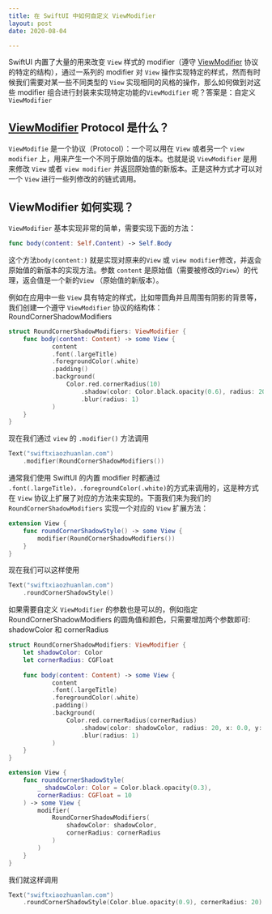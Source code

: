 ```yaml
---
title: 在 SwiftUI 中如何自定义 ViewModifier
layout: post
date: 2020-08-04

---
```


SwiftUI 内置了大量的用来改变 `View` 样式的 modifier（遵守 [ViewModifier](https://developer.apple.com/documentation/swiftui/viewmodifier) 协议的特定的结构），通过一系列的 modifier 对 `View` 操作实现特定的样式，然而有时候我们需要对某一些不同类型的 `View` 实现相同的风格的操作，那么如何做到对这些 modifier 组合进行封装来实现特定功能的`ViewModifier` 呢？答案是：自定义 `ViewModifier`


## [ViewModifier](https://developer.apple.com/documentation/swiftui/viewmodifier) Protocol 是什么？


`ViewModifie` 是一个协议（Protocol）：一个可以用在 `View` 或者另一个 `view modifier` 上，用来产生一个不同于原始值的版本。也就是说 `ViewModifier` 是用来修改 `View` 或者 `view modifier` 并返回原始值的新版本。正是这种方式才可以对一个 `View` 进行一些列修改的的链式调用。



## ViewModifier 如何实现？

 `ViewModifier` 基本实现非常的简单，需要实现下面的方法：

```swift
func body(content: Self.Content) -> Self.Body
```

这个方法`body(content:)` 就是实现对原来的`View` 或 `view modifier`修改，并返会原始值的新版本的实现方法。参数 `content` 是原始值（需要被修改的`View`）的代理，返会值是一个新的`View` （原始值的新版本）。

例如在应用中一些 `View` 具有特定的样式，比如带圆角并且周围有阴影的背景等，我们创建一个遵守 `ViewModifier` 协议的结构体：RoundCornerShadowModifiers

```swift
struct RoundCornerShadowModifiers: ViewModifier {
    func body(content: Content) -> some View {
            content
            .font(.largeTitle)
            .foregroundColor(.white)
            .padding()
            .background(
                Color.red.cornerRadius(10)
                    .shadow(color: Color.black.opacity(0.6), radius: 20, x: 0.0, y: 0.0)
                    .blur(radius: 1)
            )
    }
}
```

现在我们通过 `view` 的 `.modifier()` 方法调用

```swift
Text("swiftxiaozhuanlan.com")
	.modifier(RoundCornerShadowModifiers())
```

通常我们使用 SwiftUI 的内置 modifier 时都通过 ` .font(.largeTitle)，.foregroundColor(.white) `的方式来调用的，这是种方式在 `View` 协议上扩展了对应的方法来实现的。下面我们来为我们的 `RoundCornerShadowModifiers` 实现一个对应的  `View`  扩展方法：

```swift
extension View {
    func roundCornerShadowStyle() -> some View {
        modifier(RoundCornerShadowModifiers())
    }
}
```

现在我们可以这样使用

```swift
Text("swiftxiaozhuanlan.com")
	.roundCornerShadowStyle()
```

如果需要自定义 `ViewModifier` 的参数也是可以的，例如指定 RoundCornerShadowModifiers 的圆角值和颜色，只需要增加两个参数即可: shadowColor 和 cornerRadius

```swift
struct RoundCornerShadowModifiers: ViewModifier {
    let shadowColor: Color
    let cornerRadius: CGFloat
 
    func body(content: Content) -> some View {
            content
            .font(.largeTitle)
            .foregroundColor(.white)
            .padding()
            .background(
                Color.red.cornerRadius(cornerRadius)
                    .shadow(color: shadowColor, radius: 20, x: 0.0, y: 0.0)
                    .blur(radius: 1)
            )
    }
}

extension View {
    func roundCornerShadowStyle(
        _ shadowColor: Color = Color.black.opacity(0.3),
        cornerRadius: CGFloat = 10
    ) -> some View {
        modifier(
            RoundCornerShadowModifiers(
                shadowColor: shadowColor,
                cornerRadius: cornerRadius
            )
        )
    }
}
```

我们就这样调用

```swift
Text("swiftxiaozhuanlan.com")
	.roundCornerShadowStyle(Color.blue.opacity(0.9), cornerRadius: 20)
```

















 

